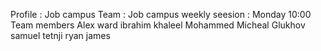 Profile : Job campus
Team : Job campus
weekly seesion : Monday 10:00
Team members
Alex ward
ibrahim khaleel Mohammed
Micheal Glukhov
samuel tetnji
ryan james
